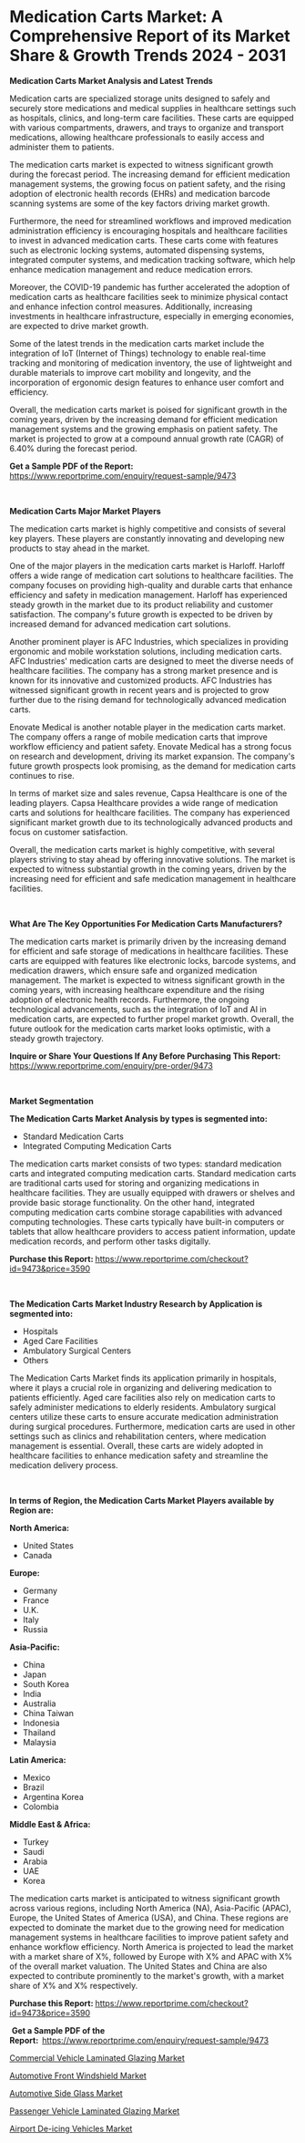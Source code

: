 <p><h1>Medication Carts Market: A Comprehensive Report of its Market Share & Growth Trends 2024 - 2031</h1></p><p><strong>Medication Carts Market Analysis and Latest Trends</strong></p>
<p><p>Medication carts are specialized storage units designed to safely and securely store medications and medical supplies in healthcare settings such as hospitals, clinics, and long-term care facilities. These carts are equipped with various compartments, drawers, and trays to organize and transport medications, allowing healthcare professionals to easily access and administer them to patients.</p><p>The medication carts market is expected to witness significant growth during the forecast period. The increasing demand for efficient medication management systems, the growing focus on patient safety, and the rising adoption of electronic health records (EHRs) and medication barcode scanning systems are some of the key factors driving market growth.</p><p>Furthermore, the need for streamlined workflows and improved medication administration efficiency is encouraging hospitals and healthcare facilities to invest in advanced medication carts. These carts come with features such as electronic locking systems, automated dispensing systems, integrated computer systems, and medication tracking software, which help enhance medication management and reduce medication errors.</p><p>Moreover, the COVID-19 pandemic has further accelerated the adoption of medication carts as healthcare facilities seek to minimize physical contact and enhance infection control measures. Additionally, increasing investments in healthcare infrastructure, especially in emerging economies, are expected to drive market growth.</p><p>Some of the latest trends in the medication carts market include the integration of IoT (Internet of Things) technology to enable real-time tracking and monitoring of medication inventory, the use of lightweight and durable materials to improve cart mobility and longevity, and the incorporation of ergonomic design features to enhance user comfort and efficiency.</p><p>Overall, the medication carts market is poised for significant growth in the coming years, driven by the increasing demand for efficient medication management systems and the growing emphasis on patient safety. The market is projected to grow at a compound annual growth rate (CAGR) of 6.40% during the forecast period.</p></p>
<p><strong>Get a Sample PDF of the Report:&nbsp;</strong> <a href="https://www.reportprime.com/enquiry/request-sample/9473">https://www.reportprime.com/enquiry/request-sample/9473</a></p>
<p>&nbsp;</p>
<p><strong>Medication Carts Major Market Players</strong></p>
<p><p>The medication carts market is highly competitive and consists of several key players. These players are constantly innovating and developing new products to stay ahead in the market.</p><p>One of the major players in the medication carts market is Harloff. Harloff offers a wide range of medication cart solutions to healthcare facilities. The company focuses on providing high-quality and durable carts that enhance efficiency and safety in medication management. Harloff has experienced steady growth in the market due to its product reliability and customer satisfaction. The company's future growth is expected to be driven by increased demand for advanced medication cart solutions.</p><p>Another prominent player is AFC Industries, which specializes in providing ergonomic and mobile workstation solutions, including medication carts. AFC Industries' medication carts are designed to meet the diverse needs of healthcare facilities. The company has a strong market presence and is known for its innovative and customized products. AFC Industries has witnessed significant growth in recent years and is projected to grow further due to the rising demand for technologically advanced medication carts.</p><p>Enovate Medical is another notable player in the medication carts market. The company offers a range of mobile medication carts that improve workflow efficiency and patient safety. Enovate Medical has a strong focus on research and development, driving its market expansion. The company's future growth prospects look promising, as the demand for medication carts continues to rise.</p><p>In terms of market size and sales revenue, Capsa Healthcare is one of the leading players. Capsa Healthcare provides a wide range of medication carts and solutions for healthcare facilities. The company has experienced significant market growth due to its technologically advanced products and focus on customer satisfaction.</p><p>Overall, the medication carts market is highly competitive, with several players striving to stay ahead by offering innovative solutions. The market is expected to witness substantial growth in the coming years, driven by the increasing need for efficient and safe medication management in healthcare facilities.</p></p>
<p>&nbsp;</p>
<p><strong>What Are The Key Opportunities For Medication Carts Manufacturers?</strong></p>
<p><p>The medication carts market is primarily driven by the increasing demand for efficient and safe storage of medications in healthcare facilities. These carts are equipped with features like electronic locks, barcode systems, and medication drawers, which ensure safe and organized medication management. The market is expected to witness significant growth in the coming years, with increasing healthcare expenditure and the rising adoption of electronic health records. Furthermore, the ongoing technological advancements, such as the integration of IoT and AI in medication carts, are expected to further propel market growth. Overall, the future outlook for the medication carts market looks optimistic, with a steady growth trajectory.</p></p>
<p><strong>Inquire or Share Your Questions If Any Before Purchasing This Report:</strong> <a href="https://www.reportprime.com/enquiry/pre-order/9473">https://www.reportprime.com/enquiry/pre-order/9473</a></p>
<p>&nbsp;</p>
<p><strong>Market Segmentation</strong></p>
<p><strong>The Medication Carts Market Analysis by types is segmented into:</strong></p>
<p><ul><li>Standard Medication Carts</li><li>Integrated Computing Medication Carts</li></ul></p>
<p><p>The medication carts market consists of two types: standard medication carts and integrated computing medication carts. Standard medication carts are traditional carts used for storing and organizing medications in healthcare facilities. They are usually equipped with drawers or shelves and provide basic storage functionality. On the other hand, integrated computing medication carts combine storage capabilities with advanced computing technologies. These carts typically have built-in computers or tablets that allow healthcare providers to access patient information, update medication records, and perform other tasks digitally.</p></p>
<p><strong>Purchase this Report:&nbsp;</strong><a href="https://www.reportprime.com/checkout?id=9473&price=3590">https://www.reportprime.com/checkout?id=9473&price=3590</a></p>
<p>&nbsp;</p>
<p><strong>The Medication Carts Market Industry Research by Application is segmented into:</strong></p>
<p><ul><li>Hospitals</li><li>Aged Care Facilities</li><li>Ambulatory Surgical Centers</li><li>Others</li></ul></p>
<p><p>The Medication Carts Market finds its application primarily in hospitals, where it plays a crucial role in organizing and delivering medication to patients efficiently. Aged care facilities also rely on medication carts to safely administer medications to elderly residents. Ambulatory surgical centers utilize these carts to ensure accurate medication administration during surgical procedures. Furthermore, medication carts are used in other settings such as clinics and rehabilitation centers, where medication management is essential. Overall, these carts are widely adopted in healthcare facilities to enhance medication safety and streamline the medication delivery process.</p></p>
<p>&nbsp;</p>
<p><strong>In terms of Region, the Medication Carts Market Players available by Region are:</strong></p>
<p>
    <p> <strong> North America: </strong>
        <ul>
            <li>United States</li>
            <li>Canada</li>
        </ul>
        </p> 
    <p> <strong> Europe: </strong>
        <ul>
            <li>Germany</li>
            <li>France</li>
            <li>U.K.</li>
            <li>Italy</li>
            <li>Russia</li>
        </ul>
        </p> 
    <p> <strong> Asia-Pacific: </strong>
        <ul>
            <li>China</li>
            <li>Japan</li>
            <li>South Korea</li>
            <li>India</li>
            <li>Australia</li>
            <li>China Taiwan</li>
            <li>Indonesia</li>
            <li>Thailand</li>
            <li>Malaysia</li>
        </ul>
        </p> 
    <p> <strong> Latin America: </strong>
        <ul>
            <li>Mexico</li>
            <li>Brazil</li>
            <li>Argentina Korea</li>
            <li>Colombia</li>
        </ul>
        </p> 
    <p> <strong> Middle East & Africa: </strong>
        <ul>
            <li>Turkey</li>
            <li>Saudi</li>
            <li>Arabia</li>
            <li>UAE</li>
            <li>Korea</li>
        </ul>
    </p>
    </p>
<p><p>The medication carts market is anticipated to witness significant growth across various regions, including North America (NA), Asia-Pacific (APAC), Europe, the United States of America (USA), and China. These regions are expected to dominate the market due to the growing need for medication management systems in healthcare facilities to improve patient safety and enhance workflow efficiency. North America is projected to lead the market with a market share of X%, followed by Europe with X% and APAC with X% of the overall market valuation. The United States and China are also expected to contribute prominently to the market's growth, with a market share of X% and X% respectively.</p></p>
<p><strong>Purchase this Report: </strong><a href="https://www.reportprime.com/checkout?id=9473&price=3590">https://www.reportprime.com/checkout?id=9473&price=3590</a></p>
<p>&nbsp;<strong>Get a Sample PDF of the Report:&nbsp;&nbsp;</strong><a href="https://www.reportprime.com/enquiry/request-sample/9473">https://www.reportprime.com/enquiry/request-sample/9473</a></p>
<p><strong></strong></p>
<p><p><a href="https://medium.com/@kevinbarnes75/commercial-vehicle-laminated-glazing-market-competitive-analysis-market-trends-and-forecast-to-3d84113a1592">Commercial Vehicle Laminated Glazing Market</a></p><p><a href="https://medium.com/@kevinbarnes75/automotive-front-windshield-market-size-market-outlook-and-market-forecast-2024-to-2031-05831f48220b">Automotive Front Windshield Market</a></p><p><a href="https://medium.com/@kevinbarnes75/automotive-side-glass-market-analysis-and-sze-forecasted-for-period-from-2024-to-2031-a9b9c47ac998">Automotive Side Glass Market</a></p><p><a href="https://medium.com/@kevinbarnes75/passenger-vehicle-laminated-glazing-market-trends-forecast-and-competitive-analysis-to-2031-f421d98708b4">Passenger Vehicle Laminated Glazing Market</a></p><p><a href="https://medium.com/p/cae4bdc5c36c/edit">Airport De-icing Vehicles Market</a></p></p>